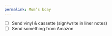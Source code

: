 ```yaml
---
permalink: Mum’s bday
---
```

- [ ] Send vinyl & cassette (sign/write in liner notes) 
- [ ] Send something from Amazon
